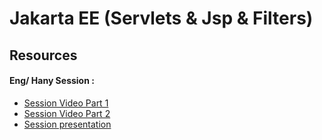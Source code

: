 # Jakarta EE (Servlets & Jsp & Filters)

## Resources

#### Eng/ Hany Session :

- [Session Video Part 1](https://drive.google.com/file/d/1EI4br610qTjzqe5VWLbqQsOJFsgXEpy1/view?usp=sharing)
- [Session Video Part 2](https://drive.google.com/file/d/1sQJYWN-tnhHebHiiPfIB0TNd6sC-s7p3/view?usp=sharing)
- [Session presentation](https://drive.google.com/file/d/1C6Kb8sjM4GskeA1WyUpRk5KpZumx4Euc/view?usp=sharing)
